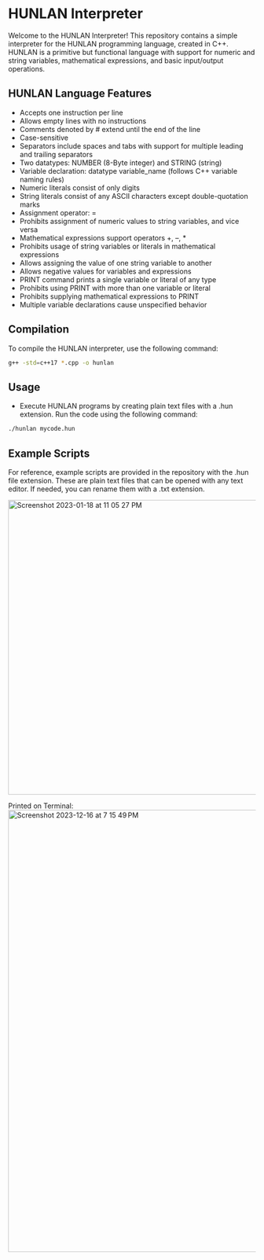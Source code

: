 # HUNLAN Interpreter

Welcome to the HUNLAN Interpreter! This repository contains a simple interpreter for the HUNLAN programming language, created in C++. HUNLAN is a primitive but functional language with support for numeric and string variables, mathematical expressions, and basic input/output operations.


## HUNLAN Language Features
- Accepts one instruction per line
- Allows empty lines with no instructions
- Comments denoted by # extend until the end of the line
- Case-sensitive
- Separators include spaces and tabs with support for multiple leading and trailing separators
- Two datatypes: NUMBER (8-Byte integer) and STRING (string)
- Variable declaration: datatype variable_name (follows C++ variable naming rules)
- Numeric literals consist of only digits
- String literals consist of any ASCII characters except double-quotation marks
- Assignment operator: =
- Prohibits assignment of numeric values to string variables, and vice versa
- Mathematical expressions support operators +, –, *
- Prohibits usage of string variables or literals in mathematical expressions
- Allows assigning the value of one string variable to another
- Allows negative values for variables and expressions
- PRINT command prints a single variable or literal of any type
- Prohibits using PRINT with more than one variable or literal
- Prohibits supplying mathematical expressions to PRINT
- Multiple variable declarations cause unspecified behavior

## Compilation

To compile the HUNLAN interpreter, use the following command:

```bash
g++ -std=c++17 *.cpp -o hunlan
 ```

## Usage
- Execute HUNLAN programs by creating plain text files with a .hun extension. Run the code using the following command:

```bash
./hunlan mycode.hun
 ```

## Example Scripts
For reference, example scripts are provided in the repository with the .hun file extension. These are plain text files that can be opened with any text editor. If needed, you can rename them with a .txt extension.




<img width="600" alt="Screenshot 2023-01-18 at 11 05 27 PM" src="https://user-images.githubusercontent.com/119764873/213352683-95905171-cb84-4dee-ae83-0e4b24f345c6.png">

Printed on Terminal:
<img width="900" alt="Screenshot 2023-12-16 at 7 15 49 PM" src="https://github.com/alifaiyaz1120/HUNLAN/assets/119764873/8712f77d-d0e6-4e12-9257-ed8817285bc2">

